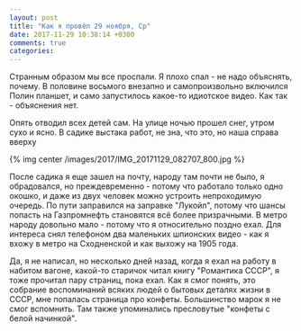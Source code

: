 ```yaml
---
layout: post
title: "Как я провёл 29 ноября, Ср"
date: 2017-11-29 10:38:14 +0300
comments: true
categories: 
---
```

Странным образом мы все проспали. Я плохо спал - не надо объяснять, почему. В половине восьмого внезапно и самопроизвольно включился Полин планшет, и само запустилось какое-то идиотское видео. Как так - объяснения нет.

Опять отводил всех детей сам. На улице ночью прошел снег, утром сухо и ясно. В садике выстака работ, не зна, что это, но наша справа вверху

{% img center /images/2017/IMG_20171129_082707_800.jpg %}

После садика я еще зашел на почту, народу там почти не было, я обрадовался, но преждевременно - потому что работало только одно окошко, и даже из двух человек можно устроить непроходимую очередь. По пути заправился на заправке "Лукойл", потому что шансы попасть на Газпромнефть становятся всё более призрачными. В метро народу довольно мало - потому что я относительно поздно ехал. Для интереса снял телефоном два маленьких шпионских видео - как я вхожу в метро на Сходненской и как выхожу на 1905 года.

Да, я не написал, но несколько дней назад, когда я ехал на работу в набитом вагоне, какой-то старичок читал книгу "Романтика СССР", я тоже прочитал пару страниц, пока ехал. Как я смог понять, это собрание воспоминаний всяких людей о бытовых деталях жизни в СССР, мне попалась страница про конфеты. Большинство марок я не смог вспомнить. Там также упоминались пресловутые "конфеты с белой начинкой".